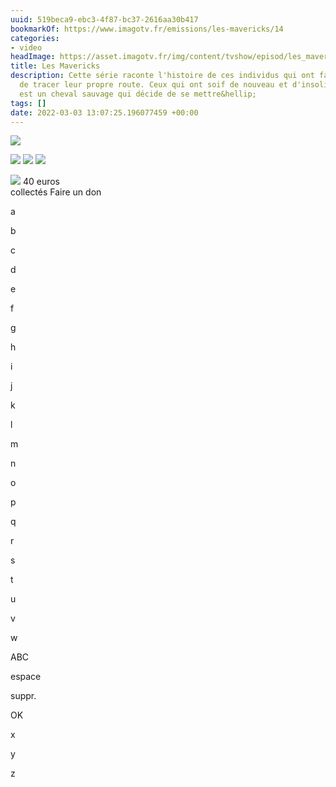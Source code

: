 ```yaml
---
uuid: 519beca9-ebc3-4f87-bc37-2616aa30b417
bookmarkOf: https://www.imagotv.fr/emissions/les-mavericks/14
categories:
- video
headImage: https://asset.imagotv.fr/img/content/tvshow/episod/les_mavericks/hd/14.jpg
title: Les Mavericks
description: Cette série raconte l'histoire de ces individus qui ont fait le choix
  de tracer leur propre route. Ceux qui ont soif de nouveau et d'insolite. Le Maverick
  est un cheval sauvage qui décide de se mettre&hellip;
tags: []
date: 2022-03-03 13:07:25.196077459 +00:00
---
```


![](https://asset.imagotv.fr/img/content/tvshow/background/les_mavericks.jpg)

![](https://asset.imagotv.fr/img/icon/sheet/button/like_on.png) ![](https://asset.imagotv.fr/img/icon/sheet/button/later_on.png) ![](https://asset.imagotv.fr/img/icon/sheet/button/reco_on.png)

![](https://asset.imagotv.fr/img/icon/donation/hat_only.png) 40 euros  
collectés Faire un don

a

b

c

d

e

f

g

h

i

j

k

l

m

n

o

p

q

r

s

t

u

v

w

ABC

espace

suppr.

OK

x

y

z